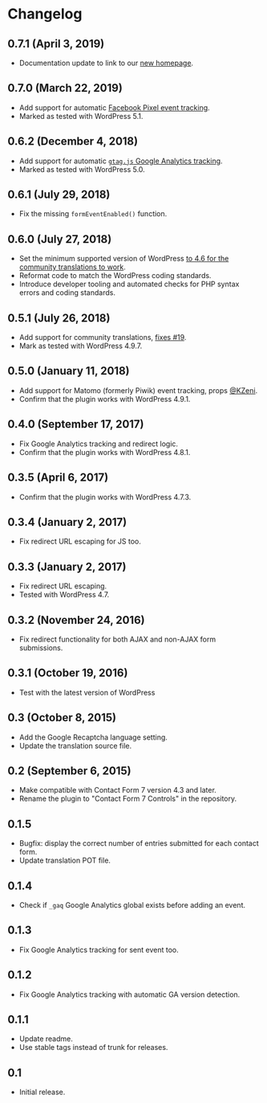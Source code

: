 # Changelog

## 0.7.1 (April 3, 2019)

- Documentation update to link to our [new homepage](https://formcontrols.com).

## 0.7.0 (March 22, 2019)

- Add support for automatic [Facebook Pixel event tracking](https://developers.facebook.com/docs/facebook-pixel/implementation/conversion-tracking/).
- Marked as tested with WordPress 5.1.

## 0.6.2 (December 4, 2018)

- Add support for automatic [`gtag.js` Google Analytics tracking](https://support.google.com/analytics/answer/7538414).
- Marked as tested with WordPress 5.0.

## 0.6.1 (July 29, 2018)

- Fix the missing `formEventEnabled()` function.

## 0.6.0 (July 27, 2018)

- Set the minimum supported version of WordPress [to 4.6 for the community translations to work](https://developer.wordpress.org/plugins/internationalization/how-to-internationalize-your-plugin/#loading-text-domain).
- Reformat code to match the WordPress coding standards.
- Introduce developer tooling and automated checks for PHP syntax errors and coding standards.  

## 0.5.1 (July 26, 2018)

- Add support for community translations, [fixes #19](https://github.com/kasparsd/contact-form-7-extras/issues/19).
- Mark as tested with WordPress 4.9.7.

## 0.5.0 (January 11, 2018)

- Add support for Matomo (formerly Piwik) event tracking, props [@KZeni](https://github.com/kasparsd/contact-form-7-extras/pull/16).
- Confirm that the plugin works with WordPress 4.9.1.

## 0.4.0 (September 17, 2017)

- Fix Google Analytics tracking and redirect logic.
- Confirm that the plugin works with WordPress 4.8.1.

## 0.3.5 (April 6, 2017)

- Confirm that the plugin works with WordPress 4.7.3.

## 0.3.4 (January 2, 2017)

- Fix redirect URL escaping for JS too.

## 0.3.3 (January 2, 2017)

- Fix redirect URL escaping.
- Tested with WordPress 4.7.

## 0.3.2 (November 24, 2016)

- Fix redirect functionality for both AJAX and non-AJAX form submissions.

## 0.3.1 (October 19, 2016)

- Test with the latest version of WordPress

## 0.3 (October 8, 2015)

- Add the Google Recaptcha language setting.
- Update the translation source file.

## 0.2 (September 6, 2015)

- Make compatible with Contact Form 7 version 4.3 and later.
- Rename the plugin to "Contact Form 7 Controls" in the repository.

## 0.1.5

- Bugfix: display the correct number of entries submitted for each contact form.
- Update translation POT file.

## 0.1.4

- Check if `_gaq` Google Analytics global exists before adding an event.

## 0.1.3

- Fix Google Analytics tracking for sent event too.

## 0.1.2

- Fix Google Analytics tracking with automatic GA version detection.

## 0.1.1

- Update readme.
- Use stable tags instead of trunk for releases.

## 0.1

- Initial release.
